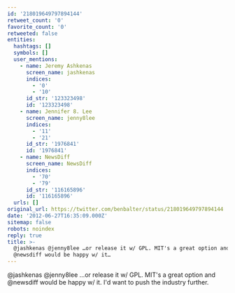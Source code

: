 ```yaml
---
id: '218019649797894144'
retweet_count: '0'
favorite_count: '0'
retweeted: false
entities:
  hashtags: []
  symbols: []
  user_mentions:
    - name: Jeremy Ashkenas
      screen_name: jashkenas
      indices:
        - '0'
        - '10'
      id_str: '123323498'
      id: '123323498'
    - name: Jennifer 8. Lee
      screen_name: jenny8lee
      indices:
        - '11'
        - '21'
      id_str: '1976841'
      id: '1976841'
    - name: NewsDiff
      screen_name: NewsDiff
      indices:
        - '70'
        - '79'
      id_str: '116165896'
      id: '116165896'
  urls: []
original_url: https://twitter.com/benbalter/status/218019649797894144
date: '2012-06-27T16:35:09.000Z'
sitemap: false
robots: noindex
reply: true
title: >-
  @jashkenas @jenny8lee …or release it w/ GPL. MIT's a great option and
  @newsdiff would be happy w/ it…
---
```


@jashkenas @jenny8lee …or release it w/ GPL. MIT's a great option and @newsdiff would be happy w/ it. I'd want to push the industry further.